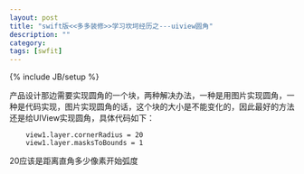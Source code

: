 ```yaml
---
layout: post
title: "swift版<<多多装修>>学习坎坷经历之---uiview圆角"
description: ""
category:
tags: [swfit]
---
```

{% include JB/setup %}  

产品设计那边需要实现圆角的一个块，两种解决办法，一种是用图片实现圆角，一种是代码实现，图片实现圆角的话，这个块的大小是不能变化的，因此最好的方法还是给UIView实现圆角，具体代码如下：    

        view1.layer.cornerRadius = 20
        view1.layer.masksToBounds = 1
            
20应该是距离直角多少像素开始弧度    